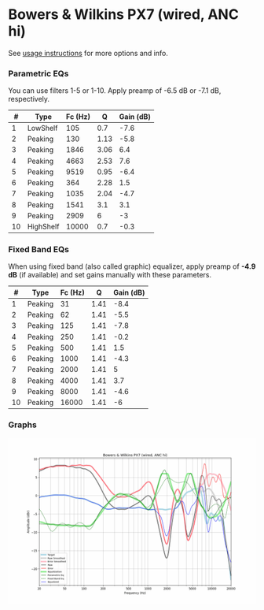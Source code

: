 # Bowers & Wilkins PX7 (wired, ANC hi)
See [usage instructions](https://github.com/jaakkopasanen/AutoEq#usage) for more options and info.

### Parametric EQs
You can use filters 1-5 or 1-10. Apply preamp of -6.5 dB or -7.1 dB, respectively.

|   # | Type      |   Fc (Hz) |    Q |   Gain (dB) |
|-----|-----------|-----------|------|-------------|
|   1 | LowShelf  |       105 | 0.7  |        -7.6 |
|   2 | Peaking   |       130 | 1.13 |        -5.8 |
|   3 | Peaking   |      1846 | 3.06 |         6.4 |
|   4 | Peaking   |      4663 | 2.53 |         7.6 |
|   5 | Peaking   |      9519 | 0.95 |        -6.4 |
|   6 | Peaking   |       364 | 2.28 |         1.5 |
|   7 | Peaking   |      1035 | 2.04 |        -4.7 |
|   8 | Peaking   |      1541 | 3.1  |         3.1 |
|   9 | Peaking   |      2909 | 6    |        -3   |
|  10 | HighShelf |     10000 | 0.7  |        -0.3 |

### Fixed Band EQs
When using fixed band (also called graphic) equalizer, apply preamp of **-4.9 dB** (if available) and set gains manually with these parameters.

|   # | Type    |   Fc (Hz) |    Q |   Gain (dB) |
|-----|---------|-----------|------|-------------|
|   1 | Peaking |        31 | 1.41 |        -8.4 |
|   2 | Peaking |        62 | 1.41 |        -5.5 |
|   3 | Peaking |       125 | 1.41 |        -7.8 |
|   4 | Peaking |       250 | 1.41 |        -0.2 |
|   5 | Peaking |       500 | 1.41 |         1.5 |
|   6 | Peaking |      1000 | 1.41 |        -4.3 |
|   7 | Peaking |      2000 | 1.41 |         5   |
|   8 | Peaking |      4000 | 1.41 |         3.7 |
|   9 | Peaking |      8000 | 1.41 |        -4.6 |
|  10 | Peaking |     16000 | 1.41 |        -6   |

### Graphs
![](./Bowers%20&%20Wilkins%20PX7%20(wired,%20ANC%20hi).png)
